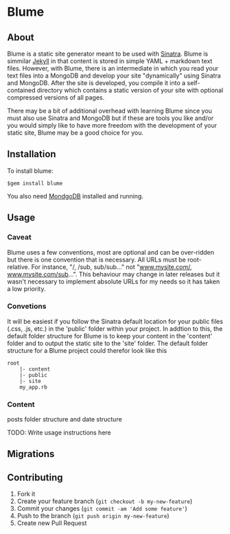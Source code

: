 # Blume

## About

Blume is a static site generator meant to be used with [Sinatra](http://www.sinatrarb.com/). Blume is simmilar [Jekyll](http://jekyllrb.com/) in that content is stored in simple YAML + markdown text files. However, with Blume, there is an intermediate in which you read your text files into a MongoDB and develop your site "dynamically" using Sinatra and MongoDB. After the site is developed, you compile it into a self-contained directory which contains a static version of your site with optional compressed versions of all pages.

There may be a bit of additional overhead with learning Blume since you must also use Sinatra and MongoDB but if these are tools you like and/or you would simply like to have more freedom with the development of your static site, Blume may be a good choice for you.

## Installation

To install blume:

    $gem install blume
    
You also need [MondgoDB](http://docs.mongodb.org/manual/) installed and running.

## Usage

### Caveat

Blume uses a few conventions, most are optional and can be over-ridden but there is one convention that is necessary. All URLs must be root-relative. For instance, "/, /sub, sub/sub..." not "www.mysite.com/, www.mysite.com/sub...". This behaviour may change in later releases but it wasn't necessary to implement absolute URLs for my needs so it has taken a low priority.

### Convetions

It will be easiest if you follow the Sinatra default location for your public files (.css, .js, etc.) in the 'public' folder within your project. In addtion to this, the default folder structure for Blume is to keep your content in the 'content' folder and to output the static site to the 'site' folder. The default folder structure for a Blume project could therefor look like this

```
root
    |- content
    |- public
    |- site
    my_app.rb    
```

### Content

posts folder structure and date structure

TODO: Write usage instructions here

## Migrations



## Contributing

1. Fork it
2. Create your feature branch (`git checkout -b my-new-feature`)
3. Commit your changes (`git commit -am 'Add some feature'`)
4. Push to the branch (`git push origin my-new-feature`)
5. Create new Pull Request

